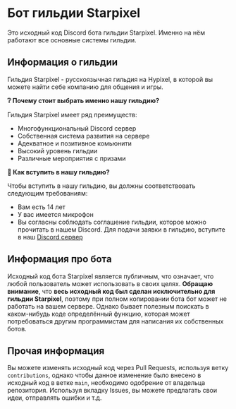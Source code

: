 # Бот гильдии Starpixel

Это исходный код Discord бота гильдии Starpixel. Именно на нём работают все основные системы гильдии.

## Информация о гильдии
Гильдия Starpixel - русскоязычная гильдия на Hypixel, в которой вы можете найти себе компанию для общения и игры.

**❔ Почему стоит выбрать именно нашу гильдию?**

Гильдия Starpixel имеет ряд преимуществ:
- Многофункциональный Discord сервер
- Собственная система развития на сервере
- Адекватное и позитивное комьюнити
- Высокий уровень гильдии
- Различные мероприятия с призами
  
**📜 Как вступить в нашу гильдию?**

Чтобы вступить в нашу гильдию, вы должны соответствовать следующим требованиям:
- Вам есть 14 лет
- У вас имеется микрофон
- Вы согласны соблюдать соглашение гильдии, которое можно прочитать в нашем Discord.
Для подачи заявки в гильдию, вступите в наш [Discord сервер](https://discord.gg/CjNwZfSvej)

## Информация про бота
Исходный код бота Starpixel является публичным, что означает, что любой пользователь может использовать в своих целях. **Обращаю внимание**, что __весь исходный код был сделан исключительно для гильдии Starpixel__, поэтому при полном копировании бота бот может не работать на вашем сервере. 
Однако бывает полезным поискать в каком-нибудь коде определённый функцию, которая может потребоваться другим программистам для написания их собственных ботов. 

## Прочая информация
Вы можете изменять исходный код через Pull Requests, используя ветку `contributions`, однако чтобы данное изменение было внесено в исходный код в ветке `main`, необходимо одобрение от владельца репозитория.
Используя вкладку Issues, вы можете предлагать свои идеи, отправлять ошибки и т.д.

